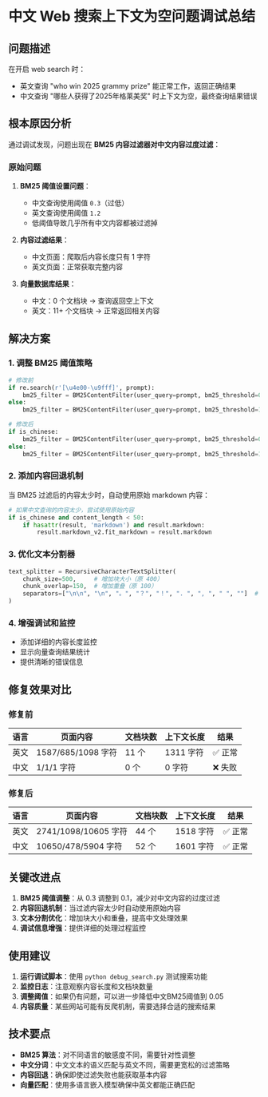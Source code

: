 # 中文 Web 搜索上下文为空问题调试总结

## 问题描述

在开启 web search 时：
- 英文查询 "who win 2025 grammy prize" 能正常工作，返回正确结果
- 中文查询 "哪些人获得了2025年格莱美奖" 时上下文为空，最终查询结果错误

## 根本原因分析

通过调试发现，问题出现在 **BM25 内容过滤器对中文内容过度过滤**：

### 原始问题
1. **BM25 阈值设置问题**：
   - 中文查询使用阈值 `0.3`（过低）
   - 英文查询使用阈值 `1.2`
   - 低阈值导致几乎所有中文内容都被过滤掉

2. **内容过滤结果**：
   - 中文页面：爬取后内容长度只有 1 字符
   - 英文页面：正常获取完整内容

3. **向量数据库结果**：
   - 中文：0 个文档块 → 查询返回空上下文
   - 英文：11+ 个文档块 → 正常返回相关内容

## 解决方案

### 1. 调整 BM25 阈值策略
```python
# 修改前
if re.search(r'[\u4e00-\u9fff]', prompt):
    bm25_filter = BM25ContentFilter(user_query=prompt, bm25_threshold=0.3)  # 太低
else:
    bm25_filter = BM25ContentFilter(user_query=prompt, bm25_threshold=1.2)

# 修改后
if is_chinese:
    bm25_filter = BM25ContentFilter(user_query=prompt, bm25_threshold=0.1)  # 更低阈值，减少过滤
else:
    bm25_filter = BM25ContentFilter(user_query=prompt, bm25_threshold=1.2)
```

### 2. 添加内容回退机制
当 BM25 过滤后的内容太少时，自动使用原始 markdown 内容：

```python
# 如果中文查询的内容太少，尝试使用原始内容
if is_chinese and content_length < 50:
    if hasattr(result, 'markdown') and result.markdown:
        result.markdown_v2.fit_markdown = result.markdown
```

### 3. 优化文本分割器
```python
text_splitter = RecursiveCharacterTextSplitter(
    chunk_size=500,     # 增加块大小（原 400）
    chunk_overlap=150,  # 增加重叠（原 100）
    separators=["\n\n", "\n", "。", "？", "！", ". ", ", ", " ", ""]  # 优化分隔符
)
```

### 4. 增强调试和监控
- 添加详细的内容长度监控
- 显示向量查询结果统计
- 提供清晰的错误信息

## 修复效果对比

### 修复前
| 语言 | 页面内容 | 文档块数 | 上下文长度 | 结果 |
|------|----------|----------|------------|------|
| 英文 | 1587/685/1098 字符 | 11 个 | 1311 字符 | ✅ 正常 |
| 中文 | 1/1/1 字符 | 0 个 | 0 字符 | ❌ 失败 |

### 修复后
| 语言 | 页面内容 | 文档块数 | 上下文长度 | 结果 |
|------|----------|----------|------------|------|
| 英文 | 2741/1098/10605 字符 | 44 个 | 1518 字符 | ✅ 正常 |
| 中文 | 10650/478/5904 字符 | 52 个 | 1601 字符 | ✅ 正常 |

## 关键改进点

1. **BM25 阈值调整**：从 0.3 调整到 0.1，减少对中文内容的过度过滤
2. **内容回退机制**：当过滤内容太少时自动使用原始内容
3. **文本分割优化**：增加块大小和重叠，提高中文处理效果
4. **调试信息增强**：提供详细的处理过程监控

## 使用建议

1. **运行调试脚本**：使用 `python debug_search.py` 测试搜索功能
2. **监控日志**：注意观察内容长度和文档块数量
3. **调整阈值**：如果仍有问题，可以进一步降低中文BM25阈值到 0.05
4. **内容质量**：某些网站可能有反爬机制，需要选择合适的搜索结果

## 技术要点

- **BM25 算法**：对不同语言的敏感度不同，需要针对性调整
- **中文分词**：中文文本的语义匹配与英文不同，需要更宽松的过滤策略
- **内容回退**：确保即使过滤失败也能获取基本内容
- **向量匹配**：使用多语言嵌入模型确保中英文都能正确匹配 
